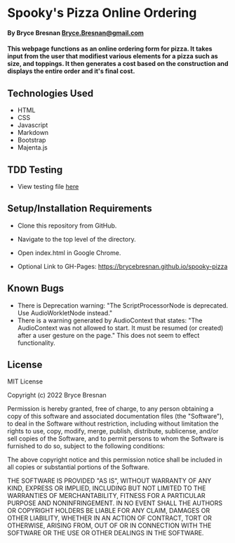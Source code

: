 # Spooky's Pizza Online Ordering

#### By Bryce Bresnan <Bryce.Bresnan@gmail.com>

#### This webpage functions as an online ordering form for pizza. It takes input from the user that modifiest various elements for a pizza such as size, and toppings. It then generates a cost based on the construction and displays the entire order and it's final cost.

## Technologies Used

* HTML
* CSS
* Javascript
* Markdown
* Bootstrap
* Majenta.js


## TDD Testing

* View testing file [here](tests.txt)


## Setup/Installation Requirements

* Clone this repository from GitHub.
* Navigate to the top level of the directory.
* Open index.html in Google Chrome.

* Optional Link to GH-Pages: https://brycebresnan.github.io/spooky-pizza

## Known Bugs

* There is Deprecation warning: "The ScriptProcessorNode is deprecated. Use AudioWorkletNode instead."
* There is a warning generated by AudioContext that states: "The AudioContext was not allowed to start. It must be resumed (or created) after a user gesture on the page." This does not seem to effect functionality.

## License
MIT License

Copyright (c) 2022 Bryce Bresnan

Permission is hereby granted, free of charge, to any person obtaining a copy
of this software and associated documentation files (the "Software"), to deal
in the Software without restriction, including without limitation the rights
to use, copy, modify, merge, publish, distribute, sublicense, and/or sell
copies of the Software, and to permit persons to whom the Software is
furnished to do so, subject to the following conditions:

The above copyright notice and this permission notice shall be included in all
copies or substantial portions of the Software.

THE SOFTWARE IS PROVIDED "AS IS", WITHOUT WARRANTY OF ANY KIND, EXPRESS OR
IMPLIED, INCLUDING BUT NOT LIMITED TO THE WARRANTIES OF MERCHANTABILITY,
FITNESS FOR A PARTICULAR PURPOSE AND NONINFRINGEMENT. IN NO EVENT SHALL THE
AUTHORS OR COPYRIGHT HOLDERS BE LIABLE FOR ANY CLAIM, DAMAGES OR OTHER
LIABILITY, WHETHER IN AN ACTION OF CONTRACT, TORT OR OTHERWISE, ARISING FROM,
OUT OF OR IN CONNECTION WITH THE SOFTWARE OR THE USE OR OTHER DEALINGS IN THE
SOFTWARE.
